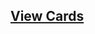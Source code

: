 ## [View Cards](<https://sims-s.github.io/mtg-card-gen/OutputsRound1/Velicraptor go Vroom/Velicraptor go Vroom.html>)